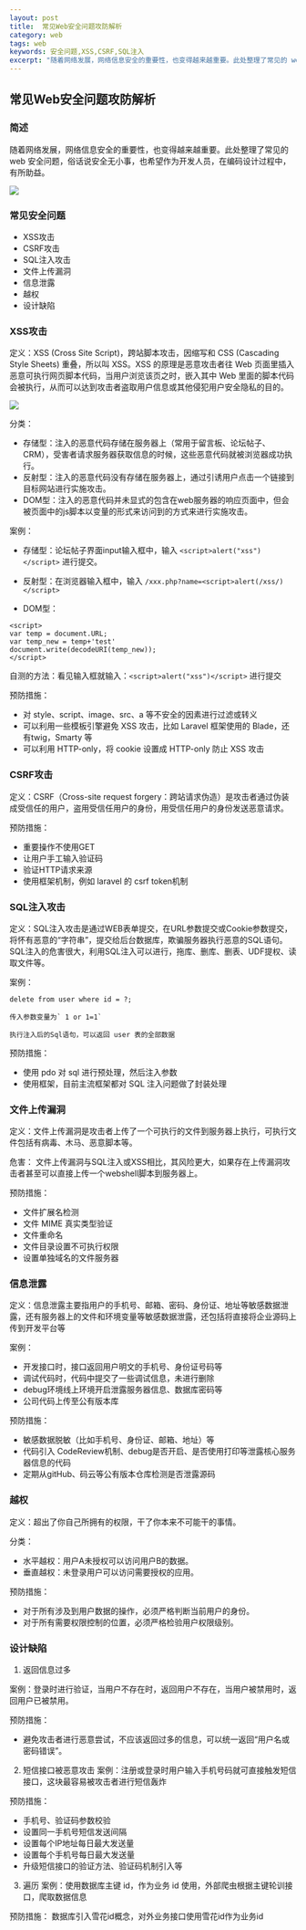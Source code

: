 ```yaml
---
layout: post
title:  常见Web安全问题攻防解析
category: web 
tags: web 
keywords: 安全问题,XSS,CSRF,SQL注入
excerpt: "随着网络发展，网络信息安全的重要性，也变得越来越重要。此处整理了常见的 web 安全问题。"
---
```


## 常见Web安全问题攻防解析
### 简述
随着网络发展，网络信息安全的重要性，也变得越来越重要。此处整理了常见的 web 安全问题，俗话说安全无小事，也希望作为开发人员，在编码设计过程中，有所助益。

![](https://static.studytime.xin/image/articles/spring-boot2671273011-5cd57ce8d9679_articlex.png)

### 常见安全问题
- XSS攻击
- CSRF攻击
- SQL注入攻击
- 文件上传漏洞
- 信息泄露
- 越权
- 设计缺陷

### XSS攻击
定义：XSS (Cross Site Script)，跨站脚本攻击，因缩写和 CSS (Cascading Style Sheets) 重叠，所以叫 XSS。XSS 的原理是恶意攻击者往 Web 页面里插入恶意可执行网页脚本代码，当用户浏览该页之时，嵌入其中 Web 里面的脚本代码会被执行，从而可以达到攻击者盗取用户信息或其他侵犯用户安全隐私的目的。

![](https://static.studytime.xin/image/articles/spring-boot3967091794-5cd57d14097d4_articlex.png)

分类：
- 存储型：注入的恶意代码存储在服务器上（常用于留言板、论坛帖子、CRM），受害者请求服务器获取信息的时候，这些恶意代码就被浏览器成功执行。
- 反射型：注入的恶意代码没有存储在服务器上，通过引诱用户点击一个链接到目标网站进行实施攻击。
- DOM型：注入的恶意代码并未显式的包含在web服务器的响应页面中，但会被页面中的js脚本以变量的形式来访问到的方式来进行实施攻击。

案例：
- 存储型：论坛帖子界面input输入框中，输入 `<script>alert("xss")</script>` 进行提交。

- 反射型：在浏览器输入框中，输入 `/xxx.php?name=<script>alert(/xss/)</script>`
- DOM型：
```
<script>
var temp = document.URL;
var temp_new = temp+'test'
document.write(decodeURI(temp_new));
</script>
```

自测的方法：看见输入框就输入：`<script>alert("xss")</script>` 进行提交

预防措施：
- 对 style、script、image、src、a 等不安全的因素进行过滤或转义
- 可以利用一些模板引擎避免 XSS 攻击，比如 Laravel 框架使用的 Blade，还有twig，Smarty 等
- 可以利用 HTTP-only，将 cookie 设置成 HTTP-only 防止 XSS 攻击

### CSRF攻击
定义：CSRF（Cross-site request forgery：跨站请求伪造）是攻击者通过伪装成受信任的用户，盗用受信任用户的身份，用受信任用户的身份发送恶意请求。

预防措施：
- 重要操作不使用GET
- 让用户手工输入验证码
- 验证HTTP请求来源
- 使用框架机制，例如 laravel 的 csrf token机制 

### SQL注入攻击
定义：SQL注入攻击是通过WEB表单提交，在URL参数提交或Cookie参数提交，将怀有恶意的“字符串”，提交给后台数据库，欺骗服务器执行恶意的SQL语句。SQL注入的危害很大，利用SQL注入可以进行，拖库、删库、删表、UDF提权、读取文件等。

案例：
```
delete from user where id = ?;

传入参数变量为` 1 or 1=1`

执行注入后的Sql语句，可以返回 user 表的全部数据
```

预防措施：
- 使用 pdo 对 sql 进行预处理，然后注入参数
- 使用框架，目前主流框架都对 SQL 注入问题做了封装处理

### 文件上传漏洞
定义：文件上传漏洞是攻击者上传了一个可执行的文件到服务器上执行，可执行文件包括有病毒、木马、恶意脚本等。

危害：
文件上传漏洞与SQL注入或XSS相比，其风险更大，如果存在上传漏洞攻击者甚至可以直接上传一个webshell脚本到服务器上。

预防措施：
- 文件扩展名检测
- 文件 MIME 真实类型验证
- 文件重命名
- 文件目录设置不可执行权限
- 设置单独域名的文件服务器

### 信息泄露
定义：信息泄露主要指用户的手机号、邮箱、密码、身份证、地址等敏感数据泄露，还有服务器上的文件和环境变量等敏感数据泄露，还包括将直接将企业源码上传到开发平台等

案例：
- 开发接口时，接口返回用户明文的手机号、身份证号码等
- 调试代码时，代码中提交了一些调试信息，未进行删除
- debug环境线上环境开启泄露服务器信息、数据库密码等
- 公司代码上传至公有版本库

预防措施：
- 敏感数据脱敏（比如手机号、身份证、邮箱、地址）等
- 代码引入 CodeReview机制、debug是否开启、是否使用打印等泄露核心服务器信息的代码
- 定期从gitHub、码云等公有版本仓库检测是否泄露源码

### 越权
定义：超出了你自己所拥有的权限，干了你本来不可能干的事情。

分类：
- 水平越权：用户A未授权可以访问用户B的数据。
- 垂直越权：未登录用户可以访问需要授权的应用。

预防措施：
- 对于所有涉及到用户数据的操作，必须严格判断当前用户的身份。
- 对于所有需要权限控制的位置，必须严格检验用户权限级别。

### 设计缺陷
1. 返回信息过多
 
案例：登录时进行验证，当用户不存在时，返回用户不存在，当用户被禁用时，返回用户已被禁用。

预防措施：
- 避免攻击者进行恶意尝试，不应该返回过多的信息，可以统一返回“用户名或密码错误”。

2. 短信接口被恶意攻击
案例：注册或登录时用户输入手机号码就可直接触发短信接口，这块最容易被攻击者进行短信轰炸

预防措施：
- 手机号、验证码参数校验
- 设置同一手机号短信发送间隔
- 设置每个IP地址每日最大发送量
- 设置每个手机号每日最大发送量
- 升级短信接口的验证方法、验证码机制引入等

3. 遍历
案例：使用数据库主键 id，作为业务 id 使用，外部爬虫根据主键轮训接口，爬取数据信息

预防措施：
数据库引入雪花id概念，对外业务接口使用雪花id作为业务id
